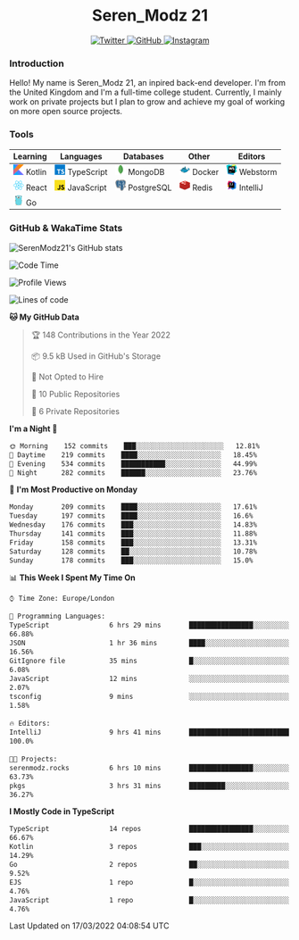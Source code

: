 <div align="center">
  <h1>Seren_Modz 21</h1>
  <a href="https://twitter.com/SerenModz21">
    <img alt="Twitter" src="https://img.shields.io/badge/twitter%20-%231DA1F2.svg?&style=for-the-badge&logo=Twitter&logoColor=white">
  </a>
  <a href="https://github.com/SerenModz21">
    <img alt="GitHub" src="https://img.shields.io/badge/github%20-%23121011.svg?&style=for-the-badge&logo=github&logoColor=white">
  </a>
  <a href="https://www.instagram.com/serenmodz21">
    <img alt="Instagram" src="https://img.shields.io/badge/instagram%20-%23E4405F.svg?&style=for-the-badge&logo=Instagram&logoColor=white">
  </a>
</div>

### Introduction

Hello! My name is Seren_Modz 21, an inpired back-end developer. I'm from the United Kingdom and I'm a full-time college student. Currently, I mainly work on private projects but I plan to grow and achieve my goal of working on more open source projects. 

### Tools

 **Learning**                                        | **Languages**                                               | **Databases**                                               | **Other**                                           | **Editors**                                                  
-----------------------------------------------------|-------------------------------------------------------------|-------------------------------------------------------------|-----------------------------------------------------|--------------------------------------------------------------
 <img width="19px" src="./assets/kotlin.svg"> Kotlin | <img width="19px" src="./assets/typescript.svg"> TypeScript | <img width="19px" src="./assets/mongodb.svg"> MongoDB       | <img width="19px" src="./assets/docker.svg"> Docker | <img width="19px" src="./assets/webstorm.svg"> Webstorm      
 <img width="19px" src="./assets/react.svg"> React   | <img width="19px" src="./assets/javascript.svg"> JavaScript | <img width="19px" src="./assets/postgresql.svg"> PostgreSQL | <img width="19px" src="./assets/redis.svg"> Redis   | <img width="19px" src="./assets/intellij-idea.svg"> IntelliJ
 <img width="19px" src="./assets/go.svg"> Go         |                                                             |                                                             |                                                     |                                                                                                               

### GitHub & WakaTime Stats

![SerenModz21's GitHub stats](https://github-readme-stats.vercel.app/api?username=SerenModz21&show_icons=true&theme=dark)

<!--START_SECTION:waka-->
![Code Time](http://img.shields.io/badge/Code%20Time-1%2C329%20hrs%2027%20mins-blue)

![Profile Views](http://img.shields.io/badge/Profile%20Views-113-blue)

![Lines of code](https://img.shields.io/badge/From%20Hello%20World%20I%27ve%20Written-10%20Thousand%20lines%20of%20code-blue)

**🐱 My GitHub Data** 

> 🏆 148 Contributions in the Year 2022
 > 
> 📦 9.5 kB Used in GitHub's Storage 
 > 
> 🚫 Not Opted to Hire
 > 
> 📜 10 Public Repositories 
 > 
> 🔑 6 Private Repositories  
 > 
**I'm a Night 🦉** 

```text
🌞 Morning    152 commits    ███░░░░░░░░░░░░░░░░░░░░░░   12.81% 
🌆 Daytime    219 commits    ████░░░░░░░░░░░░░░░░░░░░░   18.45% 
🌃 Evening    534 commits    ███████████░░░░░░░░░░░░░░   44.99% 
🌙 Night      282 commits    ██████░░░░░░░░░░░░░░░░░░░   23.76%

```
📅 **I'm Most Productive on Monday** 

```text
Monday       209 commits    ████░░░░░░░░░░░░░░░░░░░░░   17.61% 
Tuesday      197 commits    ████░░░░░░░░░░░░░░░░░░░░░   16.6% 
Wednesday    176 commits    ███░░░░░░░░░░░░░░░░░░░░░░   14.83% 
Thursday     141 commits    ███░░░░░░░░░░░░░░░░░░░░░░   11.88% 
Friday       158 commits    ███░░░░░░░░░░░░░░░░░░░░░░   13.31% 
Saturday     128 commits    ██░░░░░░░░░░░░░░░░░░░░░░░   10.78% 
Sunday       178 commits    ███░░░░░░░░░░░░░░░░░░░░░░   15.0%

```


📊 **This Week I Spent My Time On** 

```text
⌚︎ Time Zone: Europe/London

💬 Programming Languages: 
TypeScript               6 hrs 29 mins       ████████████████░░░░░░░░░   66.88% 
JSON                     1 hr 36 mins        ████░░░░░░░░░░░░░░░░░░░░░   16.56% 
GitIgnore file           35 mins             █░░░░░░░░░░░░░░░░░░░░░░░░   6.08% 
JavaScript               12 mins             ░░░░░░░░░░░░░░░░░░░░░░░░░   2.07% 
tsconfig                 9 mins              ░░░░░░░░░░░░░░░░░░░░░░░░░   1.58%

🔥 Editors: 
IntelliJ                 9 hrs 41 mins       █████████████████████████   100.0%

🐱‍💻 Projects: 
serenmodz.rocks          6 hrs 10 mins       ████████████████░░░░░░░░░   63.73% 
pkgs                     3 hrs 31 mins       █████████░░░░░░░░░░░░░░░░   36.27%

```

**I Mostly Code in TypeScript** 

```text
TypeScript               14 repos            ████████████████░░░░░░░░░   66.67% 
Kotlin                   3 repos             ███░░░░░░░░░░░░░░░░░░░░░░   14.29% 
Go                       2 repos             ██░░░░░░░░░░░░░░░░░░░░░░░   9.52% 
EJS                      1 repo              █░░░░░░░░░░░░░░░░░░░░░░░░   4.76% 
JavaScript               1 repo              █░░░░░░░░░░░░░░░░░░░░░░░░   4.76%

```



 Last Updated on 17/03/2022 04:08:54 UTC
<!--END_SECTION:waka-->
